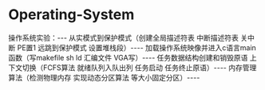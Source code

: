 # Operating-System
操作系统实验：---
从实模式到保护模式（创建全局描述符表 中断描述符表 关中断 PE置1 远跳到保护模式 设置堆栈段）----
加载操作系统映像并进入c语言main函数（写makefile sh ld 汇编文件 VGA写）----
任务数据结构创建和销毁原语 上下文切换（FCFS算法 就绪队列入队出列 任务启动 任务终止原语）----
内存管理算法（检测物理内存 实现动态分区算法 等大小固定分区）----
